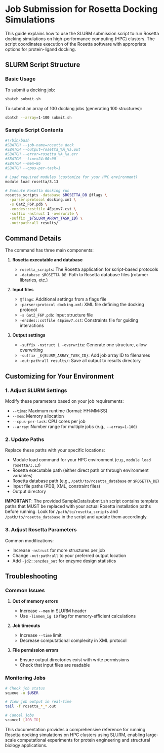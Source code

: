 # Job Submission for Rosetta Docking Simulations

This guide explains how to use the SLURM submission script to run Rosetta docking simulations on high-performance computing (HPC) clusters. The script coordinates execution of the Rosetta software with appropriate options for protein-ligand docking.

## SLURM Script Structure

### Basic Usage

To submit a docking job:
```bash
sbatch submit.sh
```

To submit an array of 100 docking jobs (generating 100 structures):
```bash
sbatch --array=1-100 submit.sh
```

### Sample Script Contents

```bash
#!/bin/bash
#SBATCH --job-name=rosetta_dock
#SBATCH --output=rosetta_%A_%a.out
#SBATCH --error=rosetta_%A_%a.err
#SBATCH --time=24:00:00
#SBATCH --mem=8G
#SBATCH --cpus-per-task=1

# Load required modules (customize for your HPC environment)
module load rosetta/3.13

# Execute Rosetta docking run
rosetta_scripts -database $ROSETTA_DB @flags \
  -parser:protocol docking.xml \
  -s GatZ_F6P.pdb \
  -enzdes::cstfile 4Epimv7.cst \
  -suffix -nstruct 1 -overwrite \
  -suffix _${SLURM_ARRAY_TASK_ID} \
  -out:path:all results/
```

## Command Details

The command has three main components:

1. **Rosetta executable and database**
   - `rosetta_scripts`: The Rosetta application for script-based protocols
   - `-database $ROSETTA_DB`: Path to Rosetta database files (rotamer libraries, etc.)

2. **Input files**
   - `@flags`: Additional settings from a flags file
   - `-parser:protocol docking.xml`: XML file defining the docking protocol
   - `-s GatZ_F6P.pdb`: Input structure file
   - `-enzdes::cstfile 4Epimv7.cst`: Constraints file for guiding interactions

3. **Output settings**
   - `-suffix -nstruct 1 -overwrite`: Generate one structure, allow overwriting
   - `-suffix _${SLURM_ARRAY_TASK_ID}`: Add job array ID to filenames
   - `-out:path:all results/`: Save all output to results directory

## Customizing for Your Environment

### 1. Adjust SLURM Settings

Modify these parameters based on your job requirements:
- `--time`: Maximum runtime (format: HH:MM:SS)
- `--mem`: Memory allocation
- `--cpus-per-task`: CPU cores per job
- `--array`: Number range for multiple jobs (e.g., `--array=1-100`)

### 2. Update Paths

Replace these paths with your specific locations:
- Module load command for your HPC environment (e.g., `module load rosetta/3.13`)
- Rosetta executable path (either direct path or through environment variables)
- Rosetta database path (e.g., `/path/to/rosetta_database` or `$ROSETTA_DB`)
- Input file paths (PDB, XML, constraint files)
- Output directory

**IMPORTANT**: The provided SampleData/submit.sh script contains template paths that MUST be replaced with your actual Rosetta installation paths before running. Look for `/path/to/rosetta_scripts` and `/path/to/rosetta_database` in the script and update them accordingly.

### 3. Adjust Rosetta Parameters

Common modifications:
- Increase `-nstruct` for more structures per job
- Change `-out:path:all` to your preferred output location
- Add `-jd2::enzdes_out` for enzyme design statistics

## Troubleshooting

### Common Issues

1. **Out of memory errors**
   - Increase `--mem` in SLURM header
   - Use `-linmem_ig 10` flag for memory-efficient calculations

2. **Job timeouts**
   - Increase `--time` limit
   - Decrease computational complexity in XML protocol

3. **File permission errors**
   - Ensure output directories exist with write permissions
   - Check that input files are readable

### Monitoring Jobs

```bash
# Check job status
squeue -u $USER

# View job output in real-time
tail -f rosetta_*_*.out

# Cancel jobs
scancel [JOB_ID]
```

This documentation provides a comprehensive reference for running Rosetta docking simulations on HPC clusters using SLURM, enabling large-scale computational experiments for protein engineering and structural biology applications.